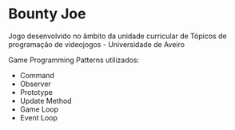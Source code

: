 # Bounty Joe

Jogo desenvolvido no âmbito da unidade curricular de Tópicos de programação de videojogos - Universidade de Aveiro


Game Programming Patterns utilizados:

* Command
* Observer
* Prototype
* Update Method
* Game Loop
* Event Loop
